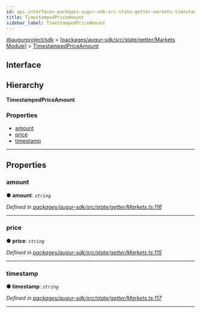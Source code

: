 ```yaml
---
id: api-interfaces-packages-augur-sdk-src-state-getter-markets-timestampedpriceamount
title: TimestampedPriceAmount
sidebar_label: TimestampedPriceAmount
---
```


[@augurproject/sdk](api-readme.md) > [[packages/augur-sdk/src/state/getter/Markets Module]](api-modules-packages-augur-sdk-src-state-getter-markets-module.md) > [TimestampedPriceAmount](api-interfaces-packages-augur-sdk-src-state-getter-markets-timestampedpriceamount.md)

## Interface

## Hierarchy

**TimestampedPriceAmount**

### Properties

* [amount](api-interfaces-packages-augur-sdk-src-state-getter-markets-timestampedpriceamount.md#amount)
* [price](api-interfaces-packages-augur-sdk-src-state-getter-markets-timestampedpriceamount.md#price)
* [timestamp](api-interfaces-packages-augur-sdk-src-state-getter-markets-timestampedpriceamount.md#timestamp)

---

## Properties

<a id="amount"></a>

###  amount

**● amount**: *`string`*

*Defined in [packages/augur-sdk/src/state/getter/Markets.ts:116](https://github.com/AugurProject/augur/blob/27cf7214d2/packages/augur-sdk/src/state/getter/Markets.ts#L116)*

___
<a id="price"></a>

###  price

**● price**: *`string`*

*Defined in [packages/augur-sdk/src/state/getter/Markets.ts:115](https://github.com/AugurProject/augur/blob/27cf7214d2/packages/augur-sdk/src/state/getter/Markets.ts#L115)*

___
<a id="timestamp"></a>

###  timestamp

**● timestamp**: *`string`*

*Defined in [packages/augur-sdk/src/state/getter/Markets.ts:117](https://github.com/AugurProject/augur/blob/27cf7214d2/packages/augur-sdk/src/state/getter/Markets.ts#L117)*

___


